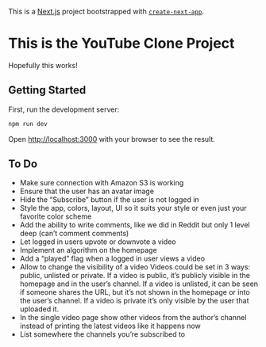 This is a [Next.js](https://nextjs.org/) project bootstrapped with [`create-next-app`](https://github.com/vercel/next.js/tree/canary/packages/create-next-app).

# This is the YouTube Clone Project

Hopefully this works!  

## Getting Started

First, run the development server:

```bash
npm run dev
```

Open [http://localhost:3000](http://localhost:3000) with your browser to see the result.

## To Do
- Make sure connection with Amazon S3 is working
- Ensure that the user has an avatar image
- Hide the “Subscribe” button if the user is not logged in
- Style the app, colors, layout, UI so it suits your style or even just your favorite color scheme
- Add the ability to write comments, like we did in Reddit but only 1 level deep (can’t comment comments)
- Let logged in users upvote or downvote a video
- Implement an algorithm on the homepage
- Add a “played” flag when a logged in user views a video
- Allow to change the visibility of a video
Videos could be set in 3 ways: public, unlisted or private. If a video is public, it’s publicly visible in the homepage and in the user’s channel. If a video is unlisted, it can be seen if someone shares the URL, but it’s not shown in the homepage or into the user’s channel. If a video is private it’s only visible by the user that uploaded it.
- In the single video page show other videos from the author’s channel instead of printing the latest videos like it happens now
- List somewhere the channels you’re subscribed to
